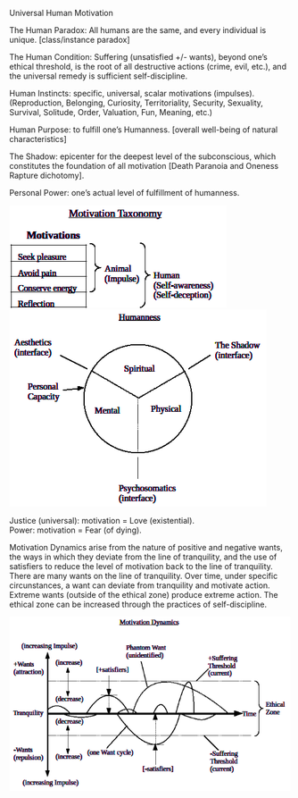 Universal Human Motivation

The Human Paradox: All humans are the same, and every individual is
unique. \[class/instance paradox\]

The Human Condition: Suffering (unsatisfied +/- wants), beyond one’s
ethical threshold, is the root of all destructive actions (crime, evil,
etc.), and the universal remedy is sufficient self-discipline.

Human Instincts: specific, universal, scalar motivations (impulses).
(Reproduction, Belonging, Curiosity, Territoriality, Security,
Sexuality, Survival, Solitude, Order, Valuation, Fun, Meaning, etc.)

Human Purpose: to fulfill one’s Humanness. \[overall well-being
of natural characteristics\]

The Shadow: epicenter for the deepest level of the subconscious,
which constitutes the foundation of all motivation \[Death Paranoia and
Oneness Rapture dichotomy\].

Personal Power: one’s actual level of fulfillment of humanness.

<img src="assets/motivations.png">

<img src="assets/humanness.png">

Justice (universal): motivation = Love (existential).  
Power: motivation = Fear (of dying).  

Motivation Dynamics arise from the nature of positive and negative wants, the ways in which they deviate from the line of tranquility, and the use of satisfiers to reduce the level of motivation back to the line of tranquility. There are many wants on the line of tranquility. Over time, under specific circunstances, a want can deviate from tranquility and motivate action. Extreme wants (outside of the ethical zone) produce extreme action. The ethical zone can be increased through the practices of self-discipline.

<img src="assets/motivation-dynamics.png">

